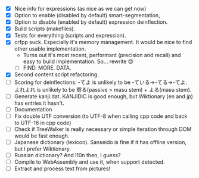 
- [x] Nice info for expressions (as nice as we can get now)
- [x] Option to enable (disabled by default) smart-segmentation,
- [x] Option to disable (enabled by default) expression deinflection.
- [x] Build scripts (makefiles).
- [x] Tests for everything (scripts and expression).
- [x] crfpp suck. Especially it's memory management. It would be nice to find other usable implementation.
  * Turns out it's most recent, performant (precision and recall) and easy to build implementation. So... rewrite 😞
  - [ ] FIND. MORE. DATA.
- [x] Second content script refactoring.
- [ ] Scoring for deinflections: -てよ is unlikely to be -ている->-てる->-てよ. よれよれ is unlikely to be 寄る(passive > masu stem) + よる(masu stem).
- [ ] Generate kanji.dat. KANJIDIC is good enough, but Wiktionary (en and jp) has entries it hasn't.
- [ ] Documentation
- [ ] Fix double UTF conversion (to UTF-8 when calling cpp code and back to UTF-16 in cpp code)
- [ ] Check if TreeWalker is really necessary or simple iteration through DOM would be fast enough.
- [ ] Japanese dictionary (lexicon). Sanseido is fine if it has offline version, but I prefer Wiktionary.
- [ ] Russian dictionary? And l10n then, I guess?
- [ ] Compile to WebAssembly and use it, when support detected.
- [ ] Extract and process text from pictures!
